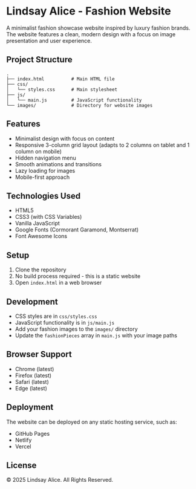 # Lindsay Alice - Fashion Website

A minimalist fashion showcase website inspired by luxury fashion brands. The website features a clean, modern design with a focus on image presentation and user experience.

## Project Structure

```
.
├── index.html          # Main HTML file
├── css/
│   └── styles.css      # Main stylesheet
├── js/
│   └── main.js         # JavaScript functionality
└── images/             # Directory for website images
```

## Features

- Minimalist design with focus on content
- Responsive 3-column grid layout (adapts to 2 columns on tablet and 1 column on mobile)
- Hidden navigation menu
- Smooth animations and transitions
- Lazy loading for images
- Mobile-first approach

## Technologies Used

- HTML5
- CSS3 (with CSS Variables)
- Vanilla JavaScript
- Google Fonts (Cormorant Garamond, Montserrat)
- Font Awesome Icons

## Setup

1. Clone the repository
2. No build process required - this is a static website
3. Open `index.html` in a web browser

## Development

- CSS styles are in `css/styles.css`
- JavaScript functionality is in `js/main.js`
- Add your fashion images to the `images/` directory
- Update the `fashionPieces` array in `main.js` with your image paths

## Browser Support

- Chrome (latest)
- Firefox (latest)
- Safari (latest)
- Edge (latest)

## Deployment

The website can be deployed on any static hosting service, such as:
- GitHub Pages
- Netlify
- Vercel

## License

© 2025 Lindsay Alice. All Rights Reserved. 